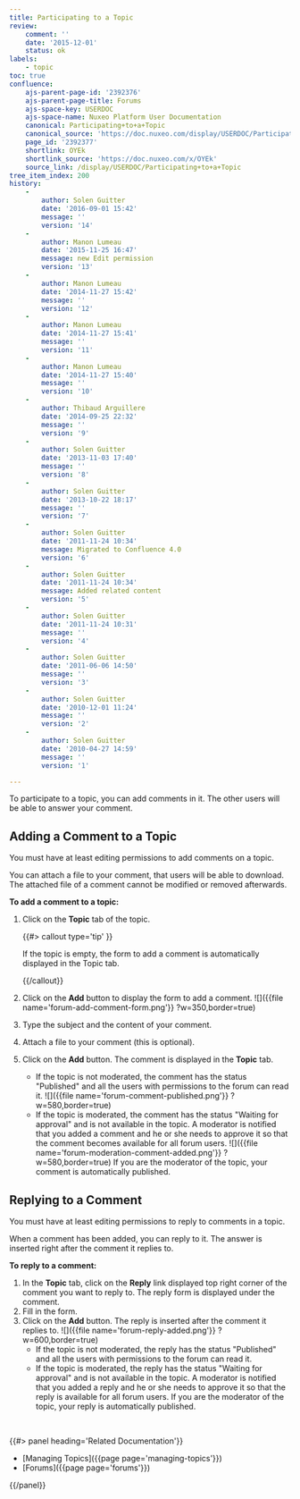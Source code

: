 ```yaml
---
title: Participating to a Topic
review:
    comment: ''
    date: '2015-12-01'
    status: ok
labels:
    - topic
toc: true
confluence:
    ajs-parent-page-id: '2392376'
    ajs-parent-page-title: Forums
    ajs-space-key: USERDOC
    ajs-space-name: Nuxeo Platform User Documentation
    canonical: Participating+to+a+Topic
    canonical_source: 'https://doc.nuxeo.com/display/USERDOC/Participating+to+a+Topic'
    page_id: '2392377'
    shortlink: OYEk
    shortlink_source: 'https://doc.nuxeo.com/x/OYEk'
    source_link: /display/USERDOC/Participating+to+a+Topic
tree_item_index: 200
history:
    -
        author: Solen Guitter
        date: '2016-09-01 15:42'
        message: ''
        version: '14'
    -
        author: Manon Lumeau
        date: '2015-11-25 16:47'
        message: new Edit permission
        version: '13'
    -
        author: Manon Lumeau
        date: '2014-11-27 15:42'
        message: ''
        version: '12'
    -
        author: Manon Lumeau
        date: '2014-11-27 15:41'
        message: ''
        version: '11'
    -
        author: Manon Lumeau
        date: '2014-11-27 15:40'
        message: ''
        version: '10'
    -
        author: Thibaud Arguillere
        date: '2014-09-25 22:32'
        message: ''
        version: '9'
    -
        author: Solen Guitter
        date: '2013-11-03 17:40'
        message: ''
        version: '8'
    -
        author: Solen Guitter
        date: '2013-10-22 18:17'
        message: ''
        version: '7'
    -
        author: Solen Guitter
        date: '2011-11-24 10:34'
        message: Migrated to Confluence 4.0
        version: '6'
    -
        author: Solen Guitter
        date: '2011-11-24 10:34'
        message: Added related content
        version: '5'
    -
        author: Solen Guitter
        date: '2011-11-24 10:31'
        message: ''
        version: '4'
    -
        author: Solen Guitter
        date: '2011-06-06 14:50'
        message: ''
        version: '3'
    -
        author: Solen Guitter
        date: '2010-12-01 11:24'
        message: ''
        version: '2'
    -
        author: Solen Guitter
        date: '2010-04-27 14:59'
        message: ''
        version: '1'

---
```

To participate to a topic, you can add comments in it. The other users will be able to answer your comment.

## Adding a Comment to a Topic

You must have at least editing permissions to add comments on a topic.

You can attach a file to your comment, that users will be able to download. The attached file of a comment cannot be modified or removed afterwards.

**To add a comment to a topic:**

1.  Click on the **Topic** tab of the topic.

    {{#> callout type='tip' }}

    If the topic is empty, the form to add a comment is automatically displayed in the Topic tab.

    {{/callout}}
2.  Click on the **Add** button to display the form to add a comment.
    ![]({{file name='forum-add-comment-form.png'}} ?w=350,border=true)
3.  Type the subject and the content of your comment.
4.  Attach a file to your comment (this is optional).
5.  Click on the **Add** button.
    The comment is displayed in the **Topic** tab.
    *   If the topic is not moderated, the comment has the status "Published" and all the users with permissions to the forum can read it.
        ![]({{file name='forum-comment-published.png'}} ?w=580,border=true)
    *   If the topic is moderated, the comment has the status "Waiting for approval" and is not available in the topic. A moderator is notified that you added a comment and he or she needs to approve it so that the comment becomes available for all forum users.
        ![]({{file name='forum-moderation-comment-added.png'}} ?w=580,border=true)
        If you are the moderator of the topic, your comment is automatically published.

## Replying to a Comment

You must have at least editing permissions to reply to comments in a topic.

When a comment has been added, you can reply to it. The answer is inserted right after the comment it replies to.

**To reply to a comment:**

1.  In the **Topic** tab, click on the **Reply** link displayed top right corner of the comment you want to reply to.
    The reply form is displayed under the comment.
2.  Fill in the form.
3.  Click on the **Add** button.
    The reply is inserted after the comment it replies to.
    ![]({{file name='forum-reply-added.png'}} ?w=600,border=true)
    *   If the topic is not moderated, the reply has the status "Published" and all the users with permissions to the forum can read it.
    *   If the topic is moderated, the reply has the status "Waiting for approval" and is not available in the topic. A moderator is notified that you added a reply and he or she needs to approve it so that the reply is available for all forum users.
        If you are the moderator of the topic, your reply is automatically published.

&nbsp;

<div class="row" data-equalizer data-equalize-on="medium"><div class="column medium-6">{{#> panel heading='Related Documentation'}}

*   [Managing Topics]({{page page='managing-topics'}})
*   [Forums]({{page page='forums'}})

{{/panel}}</div><div class="column medium-6">

&nbsp;

</div></div>
